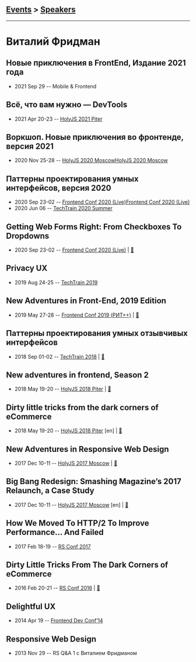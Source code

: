 ## [Events](../README.md) > [Speakers](../speakers.md)
---

# Виталий Фридман

## Новые приключения в FrontEnd, Издание 2021 года
- 2021 Sep 29 -- Mobile &amp; Frontend    
## Всё, что вам нужно — DevTools
- 2021 Apr 20-23 -- [HolyJS 2021 Piter](https://youtu.be/KLW8wjJ6SqM)    
## Воркшоп. Новые приключения во фронтенде, версия 2021
- 2020 Nov 25-28 -- [HolyJS 2020 Moscow](https://youtu.be/x7S1YrP8GOg,https://youtu.be/KkOsTHMTsfI)[HolyJS 2020 Moscow](https://youtu.be/x7S1YrP8GOg,https://youtu.be/KkOsTHMTsfI)    
## Паттерны проектирования умных интерфейсов, версия 2020
- 2020 Sep 23-02 -- [Frontend Conf 2020 (Live)](https://www.youtube.com/watch?v=B8WYuvQejcs,https://www.youtube.com/watch?v=QdtVuQ0xexE)[Frontend Conf 2020 (Live)](https://www.youtube.com/watch?v=B8WYuvQejcs,https://www.youtube.com/watch?v=QdtVuQ0xexE)    
- 2020 Jun 06 -- [TechTrain 2020 Summer](https://youtu.be/Yi571O9Ihy8)    
## Getting Web Forms Right: From Checkboxes To Dropdowns
- 2020 Sep 23-02 -- [Frontend Conf 2020 (Live)](https://youtu.be/nAb1kdU_fYA)  | [:notebook:](https://drive.google.com/file/d/1W6cvXzZy9boohWIApcwwzVOUdkRVYFBY/view)  
## Privacy UX
- 2019 Aug 24-25 -- [TechTrain 2019](https://youtu.be/iHKlsHQ4SUs)    
## New Adventures in Front-End, 2019 Edition
- 2019 May 27-28 -- [Frontend Conf 2019 (РИТ++)](https://www.youtube.com/watch?v=Wz17FARavd0)  | [:notebook:](https://www.dropbox.com/sh/kg71jju3yvj5jqw/AAAGCH5bqruyDSvQMIUwBCkJa/%D0%9A%D0%BE%D0%BD%D0%B3%D1%80%D0%B5%D1%81%D1%81-%D1%85%D0%BE%D0%BB%D0%BB/27.05/8.New%20Adventures%20in%20Front-End%202019%20Edition_%D0%92%D0%B8%D1%82%D0%B0%D0%BB%D0%B8%D0%B9%20%D0%A4%D1%80%D0%B8%D0%B4%D0%BC%D0%B0%D0%BD_%D0%B2%D0%B5%D1%80.1.pdf?dl=0)  
## Паттерны проектирования умных отзывчивых интерфейсов
- 2018 Sep 01-02 -- [TechTrain 2018](https://youtu.be/hzVYV50Ckbg)  | [:notebook:](https://downloads.ctfassets.net/oxjq45e8ilak/xDJlb8GzReuWE6UkKk8MS/9fab01d289461c07a0111ee9bcc5cc07/Vitaly_Friedman_Smart_responsive_interface_design_patterns.pdf)  
## New adventures in frontend, Season 2
- 2018 May 19-20 -- [HolyJS 2018 Piter](https://youtu.be/wuTPzW6aK0Q)  | [:notebook:](https://downloads.ctfassets.net/nn534z2fqr9f/258nBVG8gIoqgU6Gc2ymGQ/321f64509d556f34ebc8a050e1b90891/holyjs-opening.pdf)  
## Dirty little tricks from the dark corners of eCommerce
- 2018 May 19-20 -- [HolyJS 2018 Piter](https://youtu.be/JZQsvPXMuJM) [en] | [:notebook:](https://downloads.ctfassets.net/nn534z2fqr9f/2sw2xzK7c8qeW4UeW6ugsC/c12e156572aaf355308dcd5d0a89e3f8/holy-dirty-little-tricks.pdf)  
## New Adventures in Responsive Web Design
- 2017 Dec 10-11 -- [HolyJS 2017 Moscow](https://www.youtube.com/watch?v=rgHLV2fe-2I)  | [:notebook:](https://downloads.ctfassets.net/nn534z2fqr9f/1xNCNjP5xm2i4QAUeiOCuE/1ea6008676818ad1afbe8c0e281796ed/vitaly-friedman-new-adventures-in-responsive-design.pdf)  
## Big Bang Redesign: Smashing Magazine’s 2017 Relaunch, a Case Study
- 2017 Dec 10-11 -- [HolyJS 2017 Moscow](https://www.youtube.com/watch?v=CQ6QqI0tV58) [en] | [:notebook:](https://downloads.ctfassets.net/nn534z2fqr9f/6OVnOnD0PeaqaOuEmEuyOw/8bb85a7a0fe2a728bfa2e8d6a0d3080f/smashing-redesign-big-bang-case-study.pdf)  
## How We Moved To HTTP&#x2F;2 To Improve Performance... And Failed
- 2017 Feb 18-19 -- [RS Conf 2017](https://www.youtube.com/watch?v=whFhyHysYYg)    
## Dirty Little Tricks From The Dark Corners of eCommerce
- 2016 Feb 20-21 -- [RS Conf 2016](https://www.youtube.com/watch?v=R-n_E0U1zC4)  | [:notebook:](https://www.youtube.com/watch?v=VVnvFAOXZvo)  
## Delightful UX
- 2014 Apr 19 -- [Frontend Dev Conf’14](https://www.youtube.com/watch?v=By3qHQbh8Qs)    
## Responsive Web Design
- 2013 Nov 29 -- RS Q&amp;A 1 c Виталием Фридманом    
